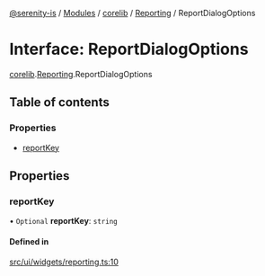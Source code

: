[@serenity-is](../README.md) / [Modules](../modules.md) / [corelib](../modules/corelib.md) / [Reporting](../modules/corelib.Reporting.md) / ReportDialogOptions

# Interface: ReportDialogOptions

[corelib](../modules/corelib.md).[Reporting](../modules/corelib.Reporting.md).ReportDialogOptions

## Table of contents

### Properties

- [reportKey](corelib.Reporting.ReportDialogOptions.md#reportkey)

## Properties

### reportKey

• `Optional` **reportKey**: `string`

#### Defined in

[src/ui/widgets/reporting.ts:10](https://github.com/serenity-is/serenity/blob/master/packages/corelib/src/ui/widgets/reporting.ts#line&#x3D;10)
